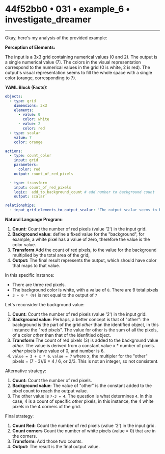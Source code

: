 # 44f52bb0 • 031 • example_6 • investigate_dreamer

---
Okay, here's my analysis of the provided example:

**Perception of Elements:**

The input is a 3x3 grid containing numerical values (0 and 2). The output is a single numerical value (7). The colors in the visual representation correspond to the numerical values in the grid (0 is white, 2 is red). The output's visual representation seems to fill the whole space with a single color (orange, corresponding to 7).

**YAML Block (Facts):**



```yaml
objects:
  - type: grid
    dimensions: 3x3
    elements:
      - value: 0
        color: white
      - value: 2
        color: red
  - type: scalar
    value: 7
    color: orange

actions:
  - type: count_color
    input: grid
    parameters:
      color: red
    output: count_of_red_pixels

  - type: transform
    input: count_of_red_pixels
    logic:  add_to_background_count # add number to background count
    output: scalar

relationships:
  - input_grid_elements_to_output_scalar: "The output scalar seems to be related to something about the non-zero pixels in the input grid, probably a count related to their quantity and a value representing background"
```



**Natural Language Program:**

1.  **Count:** Count the number of red pixels (value '2') in the input grid.
2.  **Background value:** define a fixed value for the "background", for example, a white pixel has a value of zero, therefore the value is the color value.
3.  **Transform** Add the count of red pixels, to the value for the background multiplied by the total area of the grid,
4.  **Output:** The final result represents the output, which should have color that maps to that value.

In this specific instance:

*   There are three red pixels.
*   The background color is white, with a value of `0`. There are 9 total pixels
*    `3 + 0 * (9)` is not equal to the output of `7`

Let's reconsider the background value:

1.  **Count:** Count the number of red pixels (value '2') in the input grid.
2.  **Background value:** Perhaps, a better concept is that of "other": the background is the part of the grid *other* than the identified object, in this instance the "red pixels". The value for other is the sum of all the pixels, of a color *other* than that of the idenfitied object.
3.  **Transform** The count of red pixels (3) is added to the background value *other*. The value is derived from a constant value x * number of pixels. *other* pixels have value of 0, and number is 6.
4. `value = 3 + x * 6`. `value = 7` where x, the multipler for the "other" pixels = (7 - 3)/6 = 4 / 6, or 2/3. This is not an integer, so not consistent.

Alternative strategy:
1. **Count:** Count the number of red pixels.
2. **Background value:** The value of "other" is the constant added to the pixel count to reach the output value.
3. The other value is `7-3 = 4`. The question is what determines `4`. In this case, 4 is a count of specific *other* pixels, in this instance, the 4 white pixels in the 4 corners of the grid.

Final strategy:

1.  **Count Red:** Count the number of red pixels (value '2') in the input grid.
2.  **Count corners** Count the number of white pixels (value = 0) that are in the corners.
3.  **Transform:** Add those two counts.
4.  **Output:** The result is the final output value.

